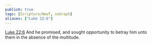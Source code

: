 ```yaml
---
publish: true
tags: [Scripture/NewT, noGraph]
aliases: ["Luke 22:6"]
---
```

[Luke 22:6](https://churchofjesuschrist.org/study/scriptures/nt/luke/22?lang=eng&id=p6#p6) And he promised, and sought opportunity to betray him unto them in the absence of the multitude.

